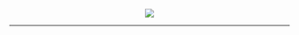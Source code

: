 <!-- HEADER WITH TYPING EFFECT -->
<p align="center">
  <img src="https://readme-typing-svg.demolab.com?font=Monospace&size=26&pause=500&speed=65&color=#F88379&center=true&vCenter=true&width=520&lines=Hi%2C+I'm+Abdullah;Open+Source+Enthusiast;Thank+you+for+viewing+my+profile!" />
</p>

<!--
<p align="center">
  <img src="https://media.giphy.com/media/qgQUggAC3Pfv687qPC/giphy.gif" width="320" />
</p>
-->
---

<!--
**Abdullah12021/Abdullah12021** is a ✨ _special_ ✨ repository because its `README.md` (this file) appears on your GitHub profile.

Here are some ideas to get you started:

- 🔭 I’m currently working on ...
- 🌱 I’m currently learning ...
- 👯 I’m looking to collaborate on ...
- 🤔 I’m looking for help with ...
- 💬 Ask me about ...
- 📫 How to reach me: ...
- 😄 Pronouns: ...
- ⚡ Fun fact: ...
-->
